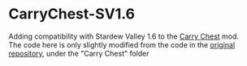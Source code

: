 # CarryChest-SV1.6
Adding compatibility with Stardew Valley 1.6 to the [Carry Chest](https://www.nexusmods.com/stardewvalley/mods/1333) mod.  
The code here is only slightly modified from the code in the [original repository](https://github.com/spacechase0/StardewValleyMods), under the "Carry Chest" folder

